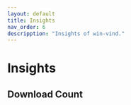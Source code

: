 ```yaml
---
layout: default
title: Insights  
nav_order: 6  
descripption: "Insights of win-vind."  
---  
```


# Insights  

## Download Count  

<canvas id="myChart" width=400 height=400></canvas>  

<script src="https://cdnjs.cloudflare.com/ajax/libs/Chart.js/2.9.4/Chart.min.js"></script>  

<br>    

<script>  
var request = new XMLHttpRequest();
request.open('GET', 'https://api.github.com/repos/pit-ray/win-vind/releases');  

request.onreadystatechange = function() {
  if(request.readyState == 4) {
    if (request.status == 200) {
      var data = JSON.parse(request.responseText);
      console.log(data);  
    }
  }
} ;

request.send();
</script>

